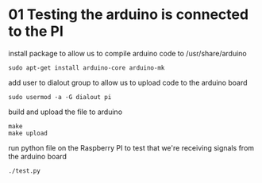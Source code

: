 # 01 Testing the arduino is connected to the PI

install package to allow us to compile arduino code to /usr/share/arduino
```
sudo apt-get install arduino-core arduino-mk
```

add user to dialout group to allow us to upload code to the arduino board
```
sudo usermod -a -G dialout pi
```


build and upload the file to arduino
```
make
make upload
```

run python file on the Raspberry PI to test that we're receiving signals from the arduino board
```
./test.py
```
